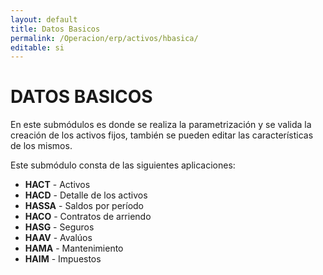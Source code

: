 ```yaml
---
layout: default
title: Datos Basicos
permalink: /Operacion/erp/activos/hbasica/
editable: si
---
```


# DATOS BASICOS  

En este submódulos es donde se realiza la parametrización y se valida la creación de los activos fijos, también se pueden editar las características de los mismos.  

Este submódulo consta de las siguientes aplicaciones:  

* **HACT** - Activos  
* **HACD** - Detalle de los activos  
* **HASSA** - Saldos por período  
* **HACO** - Contratos de arriendo  
* **HASG** - Seguros  
* **HAAV** - Avalúos  
* **HAMA** - Mantenimiento  
* **HAIM** - Impuestos

